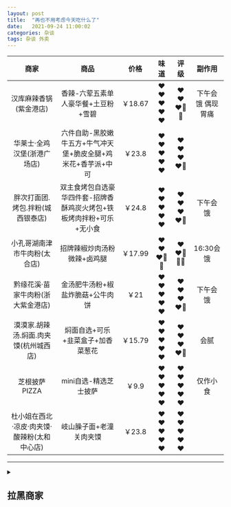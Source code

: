 ```yaml
---
layout: post
title:  "再也不用考虑今天吃什么了"
date:   2021-09-24 11:00:02
categories: 杂谈
tags: 杂谈 外卖
---
```


| 商家 | 商品| 价格| 味道| 评级| 副作用|
|:---: |:---: |:---: |:---: |:---: |:---:|
| 汉库麻辣香锅(紫金港店) | 香辣-六荤五素单人豪华餐+土豆粉+雪碧 | ￥18.67| ❤❤❤❤❤ | ❤❤❤🤍🤍 | 下午会饿 偶现胃痛 |
| 华莱士·全鸡汉堡(浙港广场店) | 六件自助-黑胶嫩牛五方+牛气冲天堡+脆皮全腿+鸡米花+香芋派+中可 | ￥23.8| ❤❤❤❤❤ | ❤❤❤❤🤍 |  |
| 胖次打面团.烤包.拌粉(城西银泰店) | 双主食烤包自选豪华四件套-招牌香酥鸡炭火烤包+铁板烤肉拌粉+可乐+无小食 | ￥24.8 | ❤❤❤❤❤ | ❤❤❤❤🤍 | 下午会饿 |
| 小孔哥湖南津市牛肉粉(太合店) | 招牌辣椒炒肉汤粉微辣+卤鸡腿 | ￥17.99 | ❤❤❤🤍🤍 | ❤❤🤍🤍🤍 | 16:30会饿 |
| 黔缘花溪·苗家牛肉粉(浙大紫金港店) | 金汤肥牛汤粉+椒盐炸脆菇+公牛肉饼 | ￥21 | ❤❤❤❤❤ | ❤❤❤❤🤍 | 下午会饿 |
| 漠漠家.胡辣汤.焖面.肉夹馍(杭州城西店) | 焖面自选+可乐+韭菜盒子+加香菜葱花 | ￥15.79 | ❤❤❤❤❤ | ❤❤❤❤🤍 | 会腻 |
| 芝根披萨PIZZA | mini自选-精选芝士披萨 | ￥9.9 | ❤❤❤❤❤ | ❤❤❤❤❤ | 仅作小食 |
| 杜小姐在西北·凉皮·肉夹馍·酸辣粉(太和中心店) | 岐山臊子面+老潼关肉夹馍 | ￥23.8 | ❤❤❤❤❤ | ❤❤❤❤❤ |  |



----------




<details>
    <summary><h2>拉黑商家</h2></summary>
    <br>
    <ul>
        <li>河南大烩菜</li>
        <li>陕老顺.油泼面.凉皮.肉夹馍(祥符街道店)</li>
        <li>私町Osaka食堂外带寿司(五洲国际广场店)</li>
        <li>遇膳•黄焖鸡米饭•过桥米线(美林湾店)</li>
        <li>东北饺子坊-凉皮凉面</li>
    </ul>
</details>


